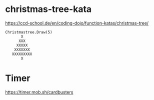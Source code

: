 # christmas-tree-kata

https://ccd-school.de/en/coding-dojo/function-katas/christmas-tree/

```
Christmastree.Draw(5)
       X
      XXX
     XXXXX
    XXXXXXX
   XXXXXXXXX
       X

```

# Timer

https://timer.mob.sh/cardbusters
